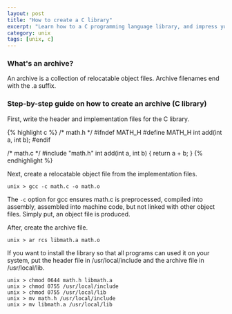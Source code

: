 ```yaml
---
layout: post
title: "How to create a C library"
excerpt: "Learn how to a C programming language library, and impress your Ruby, Python, and other high level programming language friends."
category: unix
tags: [unix, c]
---
```


### What's an archive?
An archive is a collection of relocatable object files. Archive filenames end with the .a suffix.

### Step-by-step guide on how to create an archive (C library)
First, write the header and implementation files for the C library.

{% highlight c %}
/* math.h */
#ifndef MATH_H
#define MATH_H
int add(int a, int b);
#endif

/* math.c */
#include "math.h"
int add(int a, int b)
{
  return a + b;
}
{% endhighlight %}


Next, create a relocatable object file from the implementation files.

    unix > gcc -c math.c -o math.o
The `-c` option for gcc ensures math.c is preprocessed, compiled into assembly, assembled into machine code,
but not linked with other object files. Simply put, an object file is produced.

After, create the archive file.

    unix > ar rcs libmath.a math.o

If you want to install the library so that all programs can used it on your system,
put the header file in /usr/local/include and the archive file in /usr/local/lib.

    unix > chmod 0644 math.h libmath.a
    unix > chmod 0755 /usr/local/include
    unix > chmod 0755 /usr/local/lib
    unix > mv math.h /usr/local/include
    unix > mv libmath.a /usr/local/lib